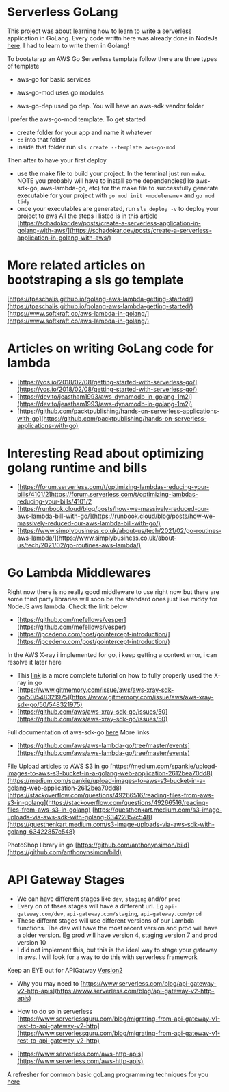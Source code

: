 # Serverless GoLang

This project was about learning how to learn to write a serverless application in GoLang. Every code writtn here was already done in NodeJs [here](https://github.com/okpalaChidiebere/cloud-developer/tree/master/course-04/exercises/lesson-6/solution). I had to learn to write them in Golang!

To bootstarap an AWS Go Serverless template follow there are three types of template

- aws-go for basic services

- aws-go-mod uses go modules

- aws-go-dep used go dep. You will have an aws-sdk vendor folder

I prefer the aws-go-mod template. To get started

- create folder for your app and name it whatever
- `cd` into that folder
- inside that folder run `sls create --template aws-go-mod`

Then after to have your first deploy

- use the make file to build your project. In the terminal just run `make`. NOTE you probably will have to install some dependencies(like aws-sdk-go, aws-lambda-go, etc) for the make file to successfully generate executable for your project with `go mod init <modulename>` and `go mod tidy`
- once your executables are generated, run `sls deploy -v` to deploy your project to aws
  All the steps i listed is in this article [https://schadokar.dev/posts/create-a-serverless-application-in-golang-with-aws/](https://schadokar.dev/posts/create-a-serverless-application-in-golang-with-aws/)

# More related articles on bootstraping a sls go template

[https://tpaschalis.github.io/golang-aws-lambda-getting-started/](https://tpaschalis.github.io/golang-aws-lambda-getting-started/)
[https://www.softkraft.co/aws-lambda-in-golang/](https://www.softkraft.co/aws-lambda-in-golang/)

# Articles on writing GoLang code for lambda

- [https://yos.io/2018/02/08/getting-started-with-serverless-go/](https://yos.io/2018/02/08/getting-started-with-serverless-go/)
- [https://dev.to/jeastham1993/aws-dynamodb-in-golang-1m2j](https://dev.to/jeastham1993/aws-dynamodb-in-golang-1m2j)
- [https://github.com/packtpublishing/hands-on-serverless-applications-with-go](https://github.com/packtpublishing/hands-on-serverless-applications-with-go)

# Interesting Read about optimizing golang runtime and bills

- [https://forum.serverless.com/t/optimizing-lambdas-reducing-your-bills/4101/2]https://forum.serverless.com/t/optimizing-lambdas-reducing-your-bills/4101/2
- [https://runbook.cloud/blog/posts/how-we-massively-reduced-our-aws-lambda-bill-with-go/](https://runbook.cloud/blog/posts/how-we-massively-reduced-our-aws-lambda-bill-with-go/)
- [https://www.simplybusiness.co.uk/about-us/tech/2021/02/go-routines-aws-lambda/](https://www.simplybusiness.co.uk/about-us/tech/2021/02/go-routines-aws-lambda/)

# Go Lambda Middlewares

Right now there is no really good middleware to use right now but there are some third party libraries will soon be the standard ones just like middy for NodeJS aws lambda. Check the link below

- [https://github.com/mefellows/vesper](https://github.com/mefellows/vesper)
- [https://jpcedeno.com/post/gointercept-introduction/](https://jpcedeno.com/post/gointercept-introduction/)

In the AWS X-ray i implemented for go, i keep getting a context error, i can resolve it later here

- This [link](https://medium.com/nordcloud-engineering/tracing-serverless-application-with-aws-x-ray-2b5e1a9e9447) is a more complete tutorial on how to fully properly used the X-ray in go
- [https://www.gitmemory.com/issue/aws/aws-xray-sdk-go/50/548321975](https://www.gitmemory.com/issue/aws/aws-xray-sdk-go/50/548321975)
- [https://github.com/aws/aws-xray-sdk-go/issues/50](https://github.com/aws/aws-xray-sdk-go/issues/50)

Full documentation of aws-sdk-go [here](https://docs.aws.amazon.com/sdk-for-go/api/aws/)
More links

- [https://github.com/aws/aws-lambda-go/tree/master/events](https://github.com/aws/aws-lambda-go/tree/master/events)

File Upload articles to AWS S3 in go
[https://medium.com/spankie/upload-images-to-aws-s3-bucket-in-a-golang-web-application-2612bea70dd8](https://medium.com/spankie/upload-images-to-aws-s3-bucket-in-a-golang-web-application-2612bea70dd8)
[https://stackoverflow.com/questions/49266516/reading-files-from-aws-s3-in-golang](https://stackoverflow.com/questions/49266516/reading-files-from-aws-s3-in-golang)
[https://questhenkart.medium.com/s3-image-uploads-via-aws-sdk-with-golang-63422857c548](https://questhenkart.medium.com/s3-image-uploads-via-aws-sdk-with-golang-63422857c548)

PhotoShop library in go
[https://github.com/anthonynsimon/bild](https://github.com/anthonynsimon/bild)

# API Gateway Stages

- We can have different stages like `dev`, `staging` and/or `prod`
- Every on of thses stages will have a different url. Eg `api-gateway.com/dev`, `api-gateway.com/staging`, `api-gateway.com/prod`
- These differnt stages will use different versions of our Lambda functions. The dev will have the most recent version and prod will have a older version. Eg prod will have version 4, staging version 7 and prod version 10
- I did not implement this, but this is the ideal way to stage your gateway in aws. I will look for a way to do this with serverless framework

Keep an EYE out for APIGatway [Version2](https://www.serverless.com/framework/docs/providers/aws/events/http-api/)

- Why you may need to [https://www.serverless.com/blog/api-gateway-v2-http-apis](https://www.serverless.com/blog/api-gateway-v2-http-apis)

- How to do so in serverless [https://www.serverlessguru.com/blog/migrating-from-api-gateway-v1-rest-to-api-gateway-v2-http](https://www.serverlessguru.com/blog/migrating-from-api-gateway-v1-rest-to-api-gateway-v2-http)

- [https://www.serverless.com/aws-http-apis](https://www.serverless.com/aws-http-apis)

A refresher for common basic goLang programming techniques for you [here](https://www.bogotobogo.com/GoLang/GoLang_Modules_1_Creating_a_new_module.php)
